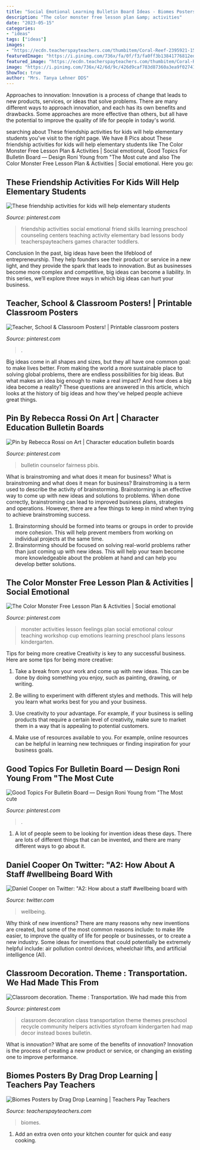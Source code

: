 ```yaml
---
title: "Social Emotional Learning Bulletin Board Ideas - Biomes Posters By Drag Drop Learning"
description: "The color monster free lesson plan &amp; activities"
date: "2023-05-15"
categories:
- "ideas"
tags: ["ideas"]
images:
- "https://ecdn.teacherspayteachers.com/thumbitem/Coral-Reef-2395921-1538447953/original-2395921-1.jpg"
featuredImage: "https://i.pinimg.com/736x/fa/0f/f3/fa0ff3b13841776812edaa34f9aef9be.jpg"
featured_image: "https://ecdn.teacherspayteachers.com/thumbitem/Coral-Reef-2395921-1538447953/original-2395921-1.jpg"
image: "https://i.pinimg.com/736x/42/6d/9c/426d9caf783d87360a3ea9f02741de5b.jpg"
ShowToc: true
author: "Mrs. Tanya Lehner DDS"
---
```



Approaches to innovation:
Innovation is a process of change that leads to new products, services, or ideas that solve problems. There are many different ways to approach innovation, and each has its own benefits and drawbacks. Some approaches are more effective than others, but all have the potential to improve the quality of life for people in today's world.

	

		
searching about These friendship activities for kids will help elementary students you've visit to the right page. We have 8 Pics about These friendship activities for kids will help elementary students like The Color Monster Free Lesson Plan &amp; Activities | Social emotional, Good Topics For Bulletin Board — Design Roni Young from &quot;The Most cute and also The Color Monster Free Lesson Plan &amp; Activities | Social emotional. Here you go:
		
    
## These Friendship Activities For Kids Will Help Elementary Students

<img loading=lazy src="https://i.pinimg.com/736x/42/6d/9c/426d9caf783d87360a3ea9f02741de5b.jpg" onerror="this.onerror=null;this.src='https://tse2.mm.bing.net/th?id=OIP.2m1eD4cmtVRj8iQNbt0d9gHaLC&amp;pid=15.1';" alt="These friendship activities for kids will help elementary students">

_Source: pinterest.com_

>friendship activities social emotional friend skills learning preschool counseling centers teaching activity elementary bad lessons body teacherspayteachers games character toddlers. 

	

Conclusion
In the past, big ideas have been the lifeblood of entrepreneurship. They help founders see their product or service in a new light, and they provide the spark that leads to innovation. But as businesses become more complex and competitive, big ideas can become a liability. In this series, we’ll explore three ways in which big ideas can hurt your business.

    
## Teacher, School &amp; Classroom Posters! | Printable Classroom Posters

<img loading=lazy src="https://i.pinimg.com/736x/fa/0f/f3/fa0ff3b13841776812edaa34f9aef9be.jpg" onerror="this.onerror=null;this.src='https://tse3.mm.bing.net/th?id=OIP.LkUVGFB_v1CxcwDcFE-TUwHaHa&amp;pid=15.1';" alt="Teacher, School &amp; Classroom Posters! | Printable classroom posters">

_Source: pinterest.com_

>. 

	

Big ideas come in all shapes and sizes, but they all have one common goal: to make lives better. From making the world a more sustainable place to solving global problems, there are endless possibilities for big ideas. But what makes an idea big enough to make a real impact? And how does a big idea become a reality? These questions are answered in this article, which looks at the history of big ideas and how they've helped people achieve great things.

    
## Pin By Rebecca Rossi On Art | Character Education Bulletin Boards

<img loading=lazy src="https://i.pinimg.com/736x/8b/50/0d/8b500dd78812a848146d408d51df0b5a.jpg" onerror="this.onerror=null;this.src='https://tse1.mm.bing.net/th?id=OIP.NHSlB6ZDA0Qhl5Vzvyiq2AHaGN&amp;pid=15.1';" alt="Pin by Rebecca Rossi on Art | Character education bulletin boards">

_Source: pinterest.com_

>bulletin counselor fairness pbis. 

	

What is brainstroming and what does it mean for business?
What is brainstroming and what does it mean for business?
Brainstroming is a term used to describe the activity of brainstorming. Brainstorming is an effective way to come up with new ideas and solutions to problems. When done correctly, brainstroming can lead to improved business plans, strategies and operations. However, there are a few things to keep in mind when trying to achieve brainstroming success.

1) Brainstorming should be formed into teams or groups in order to provide more cohesion. This will help prevent members from working on individual projects at the same time.
2) Brainstorming should be focused on solving real-world problems rather than just coming up with new ideas. This will help your team become more knowledgeable about the problem at hand and can help you develop better solutions.

    
## The Color Monster Free Lesson Plan &amp; Activities | Social Emotional

<img loading=lazy src="https://i.pinimg.com/736x/a8/83/9b/a8839bcda4eaabe148cccca3310aebd9.jpg" onerror="this.onerror=null;this.src='https://tse3.mm.bing.net/th?id=OIP.x8ORJE3lBL20DXmk7FRbIwHaLG&amp;pid=15.1';" alt="The Color Monster Free Lesson Plan &amp; Activities | Social emotional">

_Source: pinterest.com_

>monster activities lesson feelings plan social emotional colour teaching workshop cup emotions learning preschool plans lessons kindergarten. 

	

Tips for being more creative
Creativity is key to any successful business. Here are some tips for being more creative:
1. Take a break from your work and come up with new ideas. This can be done by doing something you enjoy, such as painting, drawing, or writing.

2. Be willing to experiment with different styles and methods. This will help you learn what works best for you and your business.

3. Use creativity to your advantage. For example, if your business is selling products that require a certain level of creativity, make sure to market them in a way that is appealing to potential customers.

4. Make use of resources available to you. For example, online resources can be helpful in learning new techniques or finding inspiration for your business goals.


    
## Good Topics For Bulletin Board — Design Roni Young From &quot;The Most Cute

<img loading=lazy src="https://i.pinimg.com/736x/42/2f/ac/422fac94a94c11a27fc8695433c81845.jpg" onerror="this.onerror=null;this.src='https://tse1.mm.bing.net/th?id=OIP.GTXYc-tW5bk7jaHy4lCt5QHaFR&amp;pid=15.1';" alt="Good Topics For Bulletin Board — Design Roni Young from &quot;The Most cute">

_Source: pinterest.com_

>. 

	

1. A lot of people seem to be looking for invention ideas these days. There are lots of different things that can be invented, and there are many different ways to go about it. 

    
## Daniel Cooper On Twitter: &quot;A2: How About A Staff #wellbeing Board With

<img loading=lazy src="https://pbs.twimg.com/media/CrBcFsYWYAAH8Dd.jpg:large" onerror="this.onerror=null;this.src='https://tse1.mm.bing.net/th?id=OIP.N_QnNdVml1wE7ZgbkEg60gHaFj&amp;pid=15.1';" alt="Daniel Cooper on Twitter: &quot;A2: How about a staff #wellbeing board with">

_Source: twitter.com_

>wellbeing. 

	

Why think of new inventions?
There are many reasons why new inventions are created, but some of the most common reasons include: to make life easier, to improve the quality of life for people or businesses, or to create a new industry. Some ideas for inventions that could potentially be extremely helpful include: air pollution control devices, wheelchair lifts, and artificial intelligence (AI).

    
## Classroom Decoration. Theme : Transportation. We Had Made This From

<img loading=lazy src="https://i.pinimg.com/736x/f1/65/2c/f1652c4a05477fa65082a18757e64f23--class-decoration-classroom-themes.jpg" onerror="this.onerror=null;this.src='https://tse3.mm.bing.net/th?id=OIP.XvPf1L1nSw8FOHgVr7ErzQHaNK&amp;pid=15.1';" alt="Classroom decoration. Theme : Transportation. We had made this from">

_Source: pinterest.com_

>classroom decoration class transportation theme themes preschool recycle community helpers activities styrofoam kindergarten had map decor instead boxes bulletin. 

	

What is innovation? What are some of the benefits of innovation?
Innovation is the process of creating a new product or service, or changing an existing one to improve performance.

    
## Biomes Posters By Drag Drop Learning | Teachers Pay Teachers

<img loading=lazy src="https://ecdn.teacherspayteachers.com/thumbitem/Coral-Reef-2395921-1538447953/original-2395921-1.jpg" onerror="this.onerror=null;this.src='https://tse4.mm.bing.net/th?id=OIP.a9R5Yk-OWFc_a3GGYyq1JwAAAA&amp;pid=15.1';" alt="Biomes Posters by Drag Drop Learning | Teachers Pay Teachers">

_Source: teacherspayteachers.com_

>biomes. 

	

1. Add an extra oven onto your kitchen counter for quick and easy cooking.

